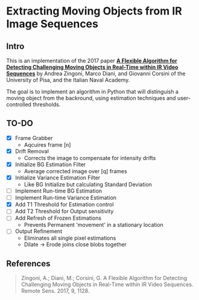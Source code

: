# Extracting Moving Objects from IR Image Sequences

## Intro
This is an implementation of the 2017 paper [**A Flexible Algorithm for Detecting Challenging Moving Objects in Real-Time within IR Video Sequences**](https://www.mdpi.com/2072-4292/9/11/1128) by Andrea Zingoni, Marco Diani, and Giovanni Corsini of the University of Pisa, and the Italian Naval Academy.

The goal is to implement an algorithm in Python that will distinguish a moving object from the backround, using estimation techniques and user-controlled thresholds.



## TO-DO
- [x] Frame Grabber
  -  Aqcuires frame [n]
- [x] Drift Removal
  -  Corrects the image to compensate for intensity drifts
- [x] Initialize BG Estimation Filter
  -  Average corrected image over [q] frames
- [x] Initialize Variance Estimation Filter
  -  Like BG Initialize but calculating Standard Deviation
- [ ] Implement Run-time BG Estimation
- [ ] Implement Run-time Variance Estimation
- [x] Add T1 Threshold for Estimation control
- [ ] Add T2 Threshold for Output sensitivity
- [ ] Add Refresh of Frozen Estimations
  -  Prevents Permanent 'movement' in a stationary location
- [ ] Output Refinement
  -  Eliminates all single pixel estimations
  -  Dilate -> Erode joins close blobs together

## References

>Zingoni, A.; Diani, M.; Corsini, G. A Flexible Algorithm for Detecting Challenging Moving Objects in Real-Time within IR Video Sequences. Remote Sens. 2017, 9, 1128.
